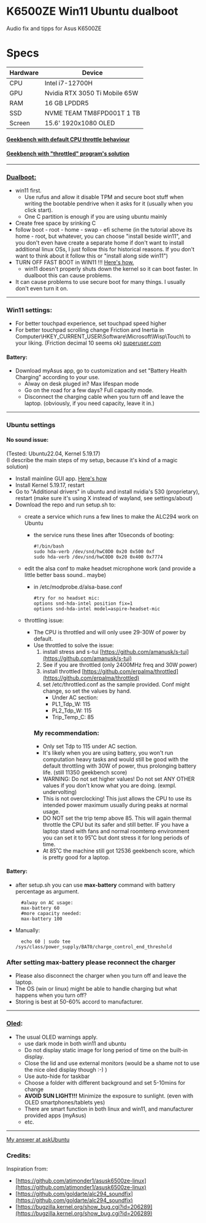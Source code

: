 # K6500ZE Win11 Ubuntu dualboot
Audio fix and tipps for Asus K6500ZE

# Specs
Hardware | Device
-------- | ------
CPU | Intel i7-12700H
GPU | Nvidia RTX 3050 Ti Mobile 65W
RAM | 16 GB LPDDR5
SSD | NVME TEAM TM8FPD001T 1 TB
Screen | 15.6' 1920x1080 OLED

#### [Geekbench with default CPU throttle behaviour](https://browser.geekbench.com/v6/cpu/1541041)
#### [Geekbench with "throttled" program's solution](https://browser.geekbench.com/v6/cpu/1611323)

-----------

### [Dualboot:](https://www.linuxtechi.com/dual-boot-ubuntu-22-04-and-windows-11/) 
- win11 first.
  - Use rufus and allow it disable TPM and secure boot stuff when writing the bootable pendrive when it asks for it (usually when you click start). 
  - One C partition is enough if you are using ubuntu mainly
- Create free space by srinking C
- follow boot - root - home - swap - efi scheme (in the tutorial above its home - root, but whatever, you can choose "install beside win11", and you don't even have create a separate home if don't want to install additional linux OSs, I just follow this for historical reasons. If you don't want to think about it follow this or "install along side win11")
- TURN OFF FAST BOOT in WIN11 !!! [Here's how.](https://www.windowscentral.com/software-apps/windows-11/how-to-enable-or-disable-fast-startup-on-windows-11)
  - win11 doesn't properly shuts down the kernel so it can boot faster. In dualboot this can cause problems.
- It can cause problems to use secure boot for many things. I usually don't even turn it on.
 
-----------

### Win11 settings:
- For better touchpad experience, set touchpad speed higher
- For better touchpad scrolling change Friction and Inertia in Computer\HKEY_CURRENT_USER\Software\Microsoft\Wisp\Touch\ to your liking. (Friction decimal 10 seems ok)
[superuser.com](https://superuser.com/questions/1209746/increase-precision-touchpad-two-finger-scrolling-speed)

#### Battery:
- Download myAsus app, go to customization and set "Battery Health Charging" according to your use.
  - Alway on desk pluged in? Max lifespan mode
  - Go on the road for a few days? Full capacity mode.
  - Disconnect the charging cable when you turn off and leave the laptop. (obviously, if you need capacity, leave it in.)
-----------

### Ubuntu settings

#### No sound issue:
(Tested: Ubuntu22.04, Kernel 5.19.17)    
(I describe the main steps of my setup, because it's kind of a magic solution)    
- Install mainline GUI app. [Here's how](https://ubuntuhandbook.org/index.php/2020/08/mainline-install-latest-kernel-ubuntu-linux-mint/)
- Install Kernel 5.19.17, restart
- Go to "Additional drivers" in ubuntu and install nvidia's 530 (proprietary), restart (make sure it's using X instead of wayland, see settings/about)
- Download the repo and run setup.sh to:
  - create a service which runs a few lines to make the ALC294 work on Ubuntu
    - the service runs these lines after 10seconds of booting:
      ```
      #!/bin/bash
      sudo hda-verb /dev/snd/hwC0D0 0x20 0x500 0xf
      sudo hda-verb /dev/snd/hwC0D0 0x20 0x400 0x7774
      ```
  - edit the alsa conf to make headset microphone work (and provide a little better bass sound.. maybe)
    - in /etc/modprobe.d/alsa-base.conf
      ```
      #try for no headset mic:
      options snd-hda-intel position fix=1
      options snd-hda-intel model=aspire-headset-mic
      ```

  - throttling issue:
    - The CPU is throttled and will only usee 29-30W of power by default. 
    - Use throttled to solve the issue:
      1. install stress and s-tui [https://github.com/amanusk/s-tui](https://github.com/amanusk/s-tui)
      2. See if you are throttled (only 2400MHz freq and 30W power)
      3. install throttled [https://github.com/erpalma/throttled](https://github.com/erpalma/throttled)
      4. set /etc/throttled.conf as the sample provided. Conf might change, so set the values by hand.
         - Under AC section:
         - PL1_Tdp_W: 115
         - PL2_Tdp_W: 115
         - Trip_Temp_C: 85
        ### My recommendation:
        - Only set Tdp to 115 under AC section. 
        - It's likely when you are using battery, you won't run computation heavy tasks and would still be good with the default throttling  with 30W of power, thus prolonging battery life. (still 11350 geekbench score)
        - WARNING: Do not set higher values! Do not set ANY OTHER values if you don't know what you are doing. (exmpl. undervolting)
        - This is not overclocking! This just allows the CPU to use its intended power maximum usually during peaks at normal usage.
        - DO NOT set the trip temp above 85. This will again thermal throttle the CPU but its safer and still better. IF you have a laptop stand with fans and normal roomtemp environment you can set it to 95˚C but dont stress it for long periods of time. 
        - At 85˚C the machine still got 12536 geekbench score, which is pretty good for a laptop. 
    


#### Battery:

  - after setup.sh you can use **max-battery** command with battery percentage as argument.
    ```
      #alway on AC usage:
      max-battery 60
      #more capacity needed:
      max-battery 100
    ``` 
  - Manually:     
    ```
      echo 60 | sudo tee /sys/class/power_supply/BAT0/charge_control_end_threshold
    ```

  ### **After setting max-battery please reconnect the charger**
  - Please also disconnect the charger when you turn off and leave the laptop.
  - The OS (win or linux) might be able to handle charging but what happens when you turn off? 
  - Storing is best at 50-60% accord to manufacturer.

-----------

### [Oled](https://www.asus.com/support/FAQ/1044809):
- The usual OLED warnings apply.
  - use dark mode in both win11 and ubuntu
  - Do not display static image for long period of time on the built-in display.
  - Close the lid and use external monitors (would be a shame not to use the nice oled display though :-) )
  - Use auto-hide for taskbar
  - Choose a folder with different background and set 5-10mins for change
  - **AVOID SUN LIGHT!!!** Minimize the exposure to sunlight. (even with OLED smartphones/tablets yes)
  - There are smart function in both linux and win11, and manufacturer provided apps (myAsus)
  - etc.


-----------
[My answer at askUbuntu](https://askubuntu.com/questions/1451235/almost-no-sound-alc294-in-vivobook-pro-15-ubuntu-22-04/1471708#1471708)
### Credits:
Inspiration from:     
- [https://github.com/atimonder1/asusk6500ze-linux](https://github.com/atimonder1/asusk6500ze-linux)     
- [https://github.com/goldarte/alc294_soundfix](https://github.com/goldarte/alc294_soundfix)
- [https://bugzilla.kernel.org/show_bug.cgi?id=206289](https://bugzilla.kernel.org/show_bug.cgi?id=206289)